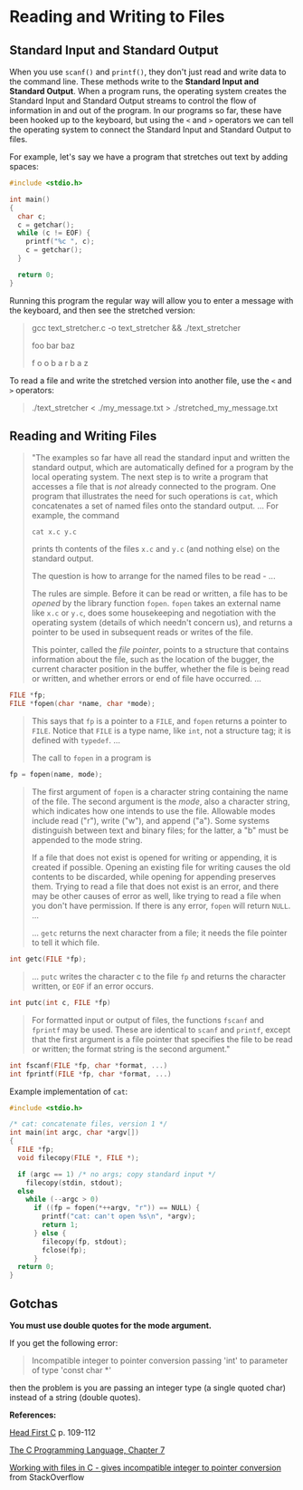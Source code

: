 # Reading and Writing to Files

## Standard Input and Standard Output

When you use `scanf()` and `printf()`, they don't just read and write data to
the command line. These methods write to the
**Standard Input and Standard Output**. When a program runs, the operating
system creates the Standard Input and Standard Output streams to control the
flow of information in and out of the program. In our programs so far, these
have been hooked up to the keyboard, but using the `<` and `>` operators we can
tell the operating system to connect the Standard Input and Standard Output to
files.

For example, let's say we have a program that stretches out text by adding
spaces:

```c
#include <stdio.h>

int main()
{
  char c;
  c = getchar();
  while (c != EOF) {
    printf("%c ", c);
    c = getchar();
  }

  return 0;
}
```

Running this program the regular way will allow you to enter a message with the
keyboard, and then see the stretched version:

> gcc text_stretcher.c -o text_stretcher && ./text_stretcher
>
> foo bar baz
>
> f o o  b a r  b a z

To read a file and write the stretched version into another file, use the `<`
and `>` operators:

> ./text_stretcher < ./my_message.txt > ./stretched_my_message.txt

## Reading and Writing Files

> "The examples so far have all read the standard input and written the standard
> output, which are automatically defined for a program by the local operating
> system. The next step is to write a program that accesses a file that is *not*
> already connected to the program. One program that illustrates the need for such
> operations is `cat`, which concatenates a set of named files onto the standard
> output. ... For example, the command
>
>   `cat x.c y.c`
>
> prints th contents of the files `x.c` and `y.c` (and nothing else) on the
> standard output.
>
> The question is how to arrange for the named files to be read - ...
>
> The rules are simple. Before it can be read or written, a file has to be
> *opened* by the library function `fopen`. `fopen` takes an external name like
> `x.c` or `y.c`, does some housekeeping and negotiation with the operating system
> (details of which needn't concern us), and returns a pointer to be used in
> subsequent reads or writes of the file.
>
> This pointer, called the *file pointer*, points to a structure that contains
> information about the file, such as the location of the bugger, the current
> character position in the buffer, whether the file is being read or written, and
> whether errors or end of file have occurred. ...

```c
FILE *fp;
FILE *fopen(char *name, char *mode);
```

> This says that `fp` is a pointer to a `FILE`, and `fopen` returns a pointer to
> `FILE`. Notice that `FILE` is a type name, like `int`, not a structure tag; it
> is defined with `typedef`. ...
>
> The call to `fopen` in a program is

```c
fp = fopen(name, mode);
```

> The first argument of `fopen` is a character string containing the name of the
> file. The second argument is the *mode*, also a character string, which
> indicates how one intends to use the file. Allowable modes include read ("r"),
> write ("w"), and append ("a"). Some systems distinguish between text and binary
> files; for the latter, a "b" must be appended to the mode string.
>
> If a file that does not exist is opened for writing or appending, it is created
> if possible. Opening an existing file for writing causes the old contents to be
> discarded, while opening for appending preserves them. Trying to read a file
> that does not exist is an error, and there may be other causes of error as well,
> like trying to read a file when you don't have permission. If there is any
> error, `fopen` will return `NULL`. ...
>
> ... `getc` returns the next character from a file; it needs the file pointer to
> tell it which file.

```c
int getc(FILE *fp);
```

> ... `putc` writes the character c to the file `fp` and returns the character
> written, or `EOF` if an error occurs.

```c
int putc(int c, FILE *fp)
```

> For formatted input or output of files, the functions `fscanf` and `fprintf` may
> be used. These are identical to `scanf` and `printf`, except that the first
> argument is a file pointer that specifies the file to be read or written; the
> format string is the second argument."

```c
int fscanf(FILE *fp, char *format, ...)
int fprintf(FILE *fp, char *format, ...)
```

Example implementation of `cat`:

```c
#include <stdio.h>

/* cat: concatenate files, version 1 */
int main(int argc, char *argv[])
{
  FILE *fp;
  void filecopy(FILE *, FILE *);

  if (argc == 1) /* no args; copy standard input */
    filecopy(stdin, stdout);
  else
    while (--argc > 0)
      if ((fp = fopen(*++argv, "r")) == NULL) {
        printf("cat: can't open %s\n", *argv);
        return 1;
      } else {
        filecopy(fp, stdout);
        fclose(fp);
      }
  return 0;
}
```

## Gotchas
**You must use double quotes for the mode argument.**

If you get the following error:
> Incompatible integer to pointer conversion passing 'int' to parameter of type 'const char *'

then the problem is you are passing an integer type (a single quoted char) instead of a string (double quotes).

**References:**

[Head First C][head-first-c] p. 109-112

[The C Programming Language, Chapter 7][k-r-p151]

[Working with files in C - gives incompatible integer to pointer conversion][s-o-file-read-error] from StackOverflow

[s-o-file-read-error]: http://stackoverflow.com/questions/25954982/working-with-files-in-c-gives-incompatible-integer-to-pointer-conversion-code

[head-first-c]: http://www.amazon.com/Head-First-C-David-Griffiths/dp/1449399916
[k-r-p151]: http://www.iups.org/media/meeting_minutes/C.pdf#page=124
